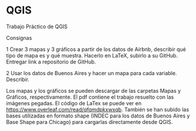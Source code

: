 # QGIS
Trabajo Práctico de QGIS

Consignas

1 Crear 3 mapas y 3 gráficos a partir de los datos de Airbnb, describir qué tipo de mapa es y qué muestra. Hacerlo en LaTeX, subirlo a su GitHub. Entregar link a repositorio de GitHub.

2 Usar los datos de Buenos Aires y hacer un mapa para cada variable. Describir.

Los mapas y los gráficos se pueden descargar de las carpetas Mapas y Gráficos, respectivamente. El pdf contiene el trabajo resuelto con las imágenes pegadas. El código de LaTex se puede ver en https://www.overleaf.com/read/qfqmdpkxwxqb. También se han subido las bases utilizadas en formato shape (INDEC para los datos de Buenos Aires y Base Shape para Chicago) para cargarlas directamente desde QGIS.
